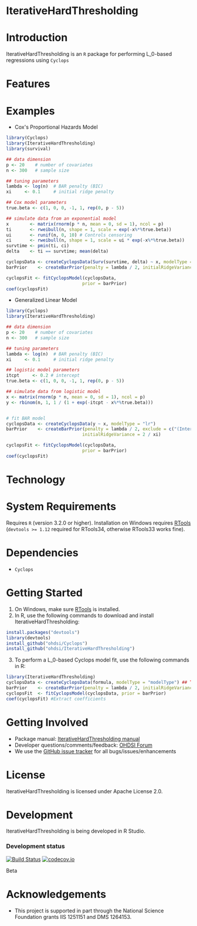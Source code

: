 IterativeHardThresholding
=======

<!--
[![CRAN_Status_Badge](http://www.r-pkg.org/badges/version/Cyclops)](https://CRAN.R-project.org/package=Cyclops)
-->

Introduction
============

IterativeHardThresholding is an `R` package for performing L_0-based regressions using `Cyclops`

Features
========

Examples
========
 * Cox's Proportional Hazards Model
 ```r
library(Cyclops)
library(IterativeHardThresholding)
library(survival)

## data dimension
p <- 20    # number of covariates
n <- 300   # sample size

## tuning parameters
lambda <- log(n)  # BAR penalty (BIC)
xi     <- 0.1     # initial ridge penalty

## Cox model parameters
true.beta <- c(1, 0, 0, -1, 1, rep(0, p - 5))

## simulate data from an exponential model
x        <- matrix(rnorm(p * n, mean = 0, sd = 1), ncol = p)
ti       <- rweibull(n, shape = 1, scale = exp(-x%*%true.beta))
ui       <- runif(n, 0, 10) # Controls censoring
ci       <- rweibull(n, shape = 1, scale = ui * exp(-x%*%true.beta))
survtime <- pmin(ti, ci)
delta    <- ti == survtime; mean(delta)

cyclopsData <- createCyclopsData(Surv(survtime, delta) ~ x, modelType = "cox")
barPrior    <- createBarPrior(penalty = lambda / 2, initialRidgeVariance = 2 / xi)

cyclopsFit <- fitCyclopsModel(cyclopsData,
                              prior = barPrior)
coef(cyclopsFit)
 ```

* Generalized Linear Model
 ```r
library(Cyclops)
library(IterativeHardThresholding)

## data dimension
p <- 20    # number of covariates
n <- 300   # sample size

## tuning parameters
lambda <- log(n)  # BAR penalty (BIC)
xi     <- 0.1     # initial ridge penalty

## logistic model parameters
itcpt     <- 0.2 # intercept
true.beta <- c(1, 0, 0, -1, 1, rep(0, p - 5))

## simulate data from logistic model
x <- matrix(rnorm(p * n, mean = 0, sd = 1), ncol = p)
y <- rbinom(n, 1, 1 / (1 + exp(-itcpt - x%*%true.beta)))


# fit BAR model
cyclopsData <- createCyclopsData(y ~ x, modelType = "lr")
barPrior    <- createBarPrior(penalty = lambda / 2, exclude = c("(Intercept)"),
                              initialRidgeVariance = 2 / xi)

cyclopsFit <- fitCyclopsModel(cyclopsData,
                              prior = barPrior)
coef(cyclopsFit)
 ```
Technology
============

System Requirements
===================
Requires `R` (version 3.2.0 or higher). Installation on Windows requires [RTools]( https://CRAN.R-project.org/bin/windows/Rtools/) (`devtools >= 1.12` required for RTools34, otherwise RTools33 works fine).

Dependencies
============
 * `Cyclops`

Getting Started
===============
1. On Windows, make sure [RTools](https://CRAN.R-project.org/bin/windows/Rtools/) is installed.
2. In R, use the following commands to download and install IterativeHardThresholding:

  ```r
  install.packages("devtools")
  library(devtools)
  install_github("ohdsi/Cyclops")
  install_github("ohdsi/IterativeHardThresholding")
  ```

3. To perform a L_0-based Cyclops model fit, use the following commands in R:

  ```r
  library(IterativeHardThresholding)
  cyclopsData <- createCyclopsData(formula, modelType = "modelType") ## TODO: Update
  barPrior    <- createBarPrior(penalty = lambda / 2, initialRidgeVariance = 2 / xi)
  cyclopsFit  <- fitCyclopsModel(cyclopsData, prior = barPrior)
  coef(cyclopsFit) #Extract coefficients
  ```

Getting Involved
================
* Package manual: [IterativeHardThresholding manual](https://raw.githubusercontent.com/OHDSI/IterativeHardThresholding/master/extras/IterativeHardThresholding.pdf)
* Developer questions/comments/feedback: <a href="http://forums.ohdsi.org/c/developers">OHDSI Forum</a>
* We use the <a href="../../issues">GitHub issue tracker</a> for all bugs/issues/enhancements

License
=======
IterativeHardThresholding is licensed under Apache License 2.0.

Development
===========
IterativeHardThresholding is being developed in R Studio.

### Development status

[![Build Status](https://travis-ci.org/OHDSI/IterativeHardThresholding.svg?branch=master)](https://travis-ci.org/OHDSI/IterativeHardThresholding)
[![codecov.io](https://codecov.io/github/OHDSI/IterativeHardThresholding/coverage.svg?branch=master)](https://codecov.io/github/OHDSI/IterativeHardThresholding?branch=master)

Beta

Acknowledgements
================
- This project is supported in part through the National Science Foundation grants IIS 1251151 and DMS 1264153.


